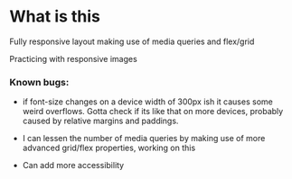 # What is this

Fully responsive layout making use of media queries and flex/grid

Practicing with responsive images

### Known bugs:

- if font-size changes on a device width of 300px ish it causes some weird overflows. Gotta check if its like that on more devices, probably caused by relative margins and paddings.

- I can lessen the number of media queries by making use of more advanced grid/flex properties, working on this

- Can add more accessibility
